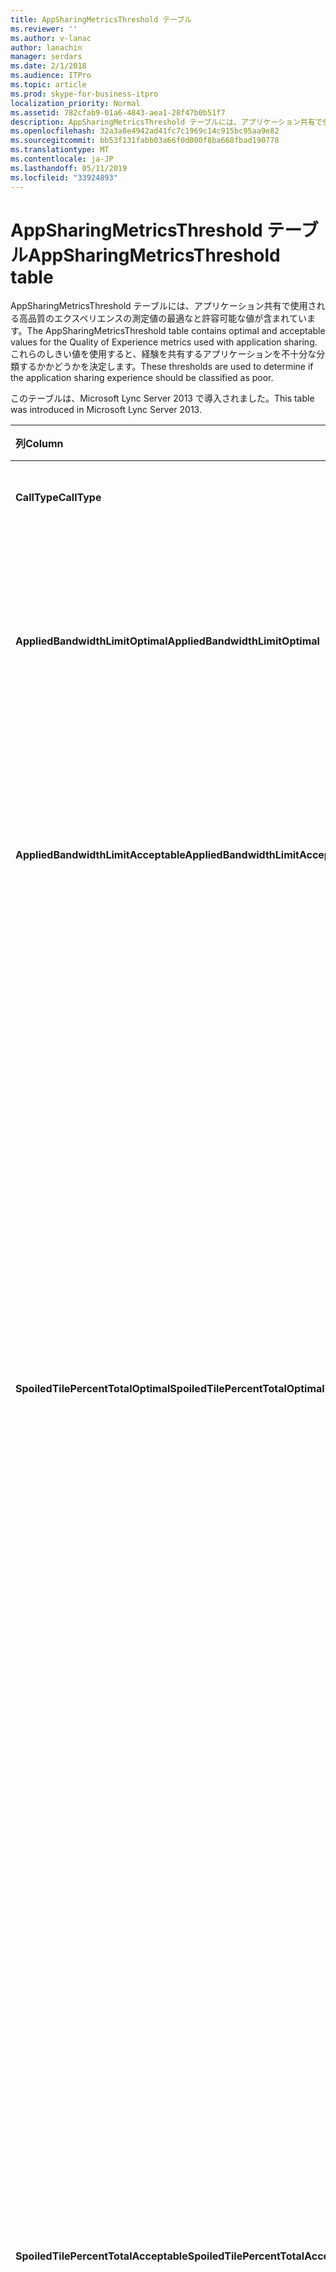 ```yaml
---
title: AppSharingMetricsThreshold テーブル
ms.reviewer: ''
ms.author: v-lanac
author: lanachin
manager: serdars
ms.date: 2/1/2018
ms.audience: ITPro
ms.topic: article
ms.prod: skype-for-business-itpro
localization_priority: Normal
ms.assetid: 782cfab9-01a6-4843-aea1-28f47b0b51f7
description: AppSharingMetricsThreshold テーブルには、アプリケーション共有で使用される高品質のエクスペリエンスの測定値の最適なと許容可能な値が含まれています。 これらのしきい値を使用すると、経験を共有するアプリケーションを不十分な分類するかかどうかを決定します。
ms.openlocfilehash: 32a3a8e4942ad41fc7c1969c14c915bc95aa9e82
ms.sourcegitcommit: bb53f131fabb03a66f0d000f8ba668fbad190778
ms.translationtype: MT
ms.contentlocale: ja-JP
ms.lasthandoff: 05/11/2019
ms.locfileid: "33924893"
---
```

# <a name="appsharingmetricsthreshold-table"></a><span data-ttu-id="76b3a-104">AppSharingMetricsThreshold テーブル</span><span class="sxs-lookup"><span data-stu-id="76b3a-104">AppSharingMetricsThreshold table</span></span>
 
<span data-ttu-id="76b3a-105">AppSharingMetricsThreshold テーブルには、アプリケーション共有で使用される高品質のエクスペリエンスの測定値の最適なと許容可能な値が含まれています。</span><span class="sxs-lookup"><span data-stu-id="76b3a-105">The AppSharingMetricsThreshold table contains optimal and acceptable values for the Quality of Experience metrics used with application sharing.</span></span> <span data-ttu-id="76b3a-106">これらのしきい値を使用すると、経験を共有するアプリケーションを不十分な分類するかかどうかを決定します。</span><span class="sxs-lookup"><span data-stu-id="76b3a-106">These thresholds are used to determine if the application sharing experience should be classified as poor.</span></span>
  
<span data-ttu-id="76b3a-107">このテーブルは、Microsoft Lync Server 2013 で導入されました。</span><span class="sxs-lookup"><span data-stu-id="76b3a-107">This table was introduced in Microsoft Lync Server 2013.</span></span>
  
|<span data-ttu-id="76b3a-108">**列**</span><span class="sxs-lookup"><span data-stu-id="76b3a-108">**Column**</span></span>|<span data-ttu-id="76b3a-109">**データ型**</span><span class="sxs-lookup"><span data-stu-id="76b3a-109">**Data Type**</span></span>|<span data-ttu-id="76b3a-110">**キー/インデックス**</span><span class="sxs-lookup"><span data-stu-id="76b3a-110">**Key/Index**</span></span>|<span data-ttu-id="76b3a-111">**詳細**</span><span class="sxs-lookup"><span data-stu-id="76b3a-111">**Details**</span></span>|
|:-----|:-----|:-----|:-----|
|<span data-ttu-id="76b3a-112">**CallType**</span><span class="sxs-lookup"><span data-stu-id="76b3a-112">**CallType**</span></span> <br/> |<span data-ttu-id="76b3a-113">int</span><span class="sxs-lookup"><span data-stu-id="76b3a-113">int</span></span>  <br/> |<span data-ttu-id="76b3a-114">Primary</span><span class="sxs-lookup"><span data-stu-id="76b3a-114">Primary</span></span>  <br/> |<span data-ttu-id="76b3a-115">配置された呼び出しの種類です。</span><span class="sxs-lookup"><span data-stu-id="76b3a-115">Type of call that was placed.</span></span>  <br/> |
|<span data-ttu-id="76b3a-116">**AppliedBandwidthLimitOptimal**</span><span class="sxs-lookup"><span data-stu-id="76b3a-116">**AppliedBandwidthLimitOptimal**</span></span> <br/> |<span data-ttu-id="76b3a-117">int</span><span class="sxs-lookup"><span data-stu-id="76b3a-117">int</span></span>  <br/> ||<span data-ttu-id="76b3a-118">アプリケーションを共有するための最適な帯域幅の制限です。</span><span class="sxs-lookup"><span data-stu-id="76b3a-118">Optimal bandwidth limitation for application sharing.</span></span> <span data-ttu-id="76b3a-119">既定値は、1000000 です。</span><span class="sxs-lookup"><span data-stu-id="76b3a-119">The default value is 1000000.</span></span>  <br/> |
|<span data-ttu-id="76b3a-120">**AppliedBandwidthLimitAcceptable**</span><span class="sxs-lookup"><span data-stu-id="76b3a-120">**AppliedBandwidthLimitAcceptable**</span></span> <br/> |<span data-ttu-id="76b3a-121">int</span><span class="sxs-lookup"><span data-stu-id="76b3a-121">int</span></span>  <br/> ||<span data-ttu-id="76b3a-122">アプリケーションを共有するための十分な帯域幅制限。</span><span class="sxs-lookup"><span data-stu-id="76b3a-122">Acceptable bandwidth limitation for application sharing.</span></span> <span data-ttu-id="76b3a-123">既定値は、500000 です。</span><span class="sxs-lookup"><span data-stu-id="76b3a-123">The default value is 500000.</span></span>  <br/> |
|<span data-ttu-id="76b3a-124">**SpoiledTilePercentTotalOptimal**</span><span class="sxs-lookup"><span data-stu-id="76b3a-124">**SpoiledTilePercentTotalOptimal**</span></span> <br/> |<span data-ttu-id="76b3a-125">decimal(5,2)</span><span class="sxs-lookup"><span data-stu-id="76b3a-125">decimal(5,2)</span></span>  <br/> ||<span data-ttu-id="76b3a-126">「不良」タイルの場合、アプリケーション共有の品質をクラス分けするための最適の割合 (%)。</span><span class="sxs-lookup"><span data-stu-id="76b3a-126">Optimal percentage rate for "spoiled" tiles for classifying an Application Sharing quality.</span></span> <span data-ttu-id="76b3a-127">この値は、視聴者に到達しなかった共有からのコンテンツの割合です。</span><span class="sxs-lookup"><span data-stu-id="76b3a-127">This value is the percentage of the content from the sharer that did not reach the viewer.</span></span> <span data-ttu-id="76b3a-128">コンテンツが破棄 (または不良) と共有先は、グラフィックス ソースからタイルを破棄または、ASMCU は、パケットの破棄を並べて表示並べて表示先からそれぞれ。</span><span class="sxs-lookup"><span data-stu-id="76b3a-128">Content may be discarded (or spoiled) when the sharer discards tiles from the graphics source or the ASMCU tiles discards tiles from Sharer respectively.</span></span> <span data-ttu-id="76b3a-129">既定値は、11% です。</span><span class="sxs-lookup"><span data-stu-id="76b3a-129">The default value is 11 percent.</span></span>  <br/> |
|<span data-ttu-id="76b3a-130">**SpoiledTilePercentTotalAcceptable**</span><span class="sxs-lookup"><span data-stu-id="76b3a-130">**SpoiledTilePercentTotalAcceptable**</span></span> <br/> |<span data-ttu-id="76b3a-131">decimal(5,2)</span><span class="sxs-lookup"><span data-stu-id="76b3a-131">decimal(5,2)</span></span>  <br/> ||<span data-ttu-id="76b3a-132">「不良」タイルの場合、アプリケーション共有の品質をクラス分けするためのレートを許容可能な割合です。</span><span class="sxs-lookup"><span data-stu-id="76b3a-132">Acceptable percentage rate for "spoiled" tiles for classifying an Application Sharing quality.</span></span> <span data-ttu-id="76b3a-133">この値は、視聴者に到達しなかった共有からのコンテンツの割合です。</span><span class="sxs-lookup"><span data-stu-id="76b3a-133">This value is the percentage of the content from the sharer that did not reach the viewer.</span></span> <span data-ttu-id="76b3a-134">コンテンツが破棄 (または不良) と共有先は、グラフィックス ソースからタイルを破棄または、ASMCU は、パケットの破棄を並べて表示並べて表示先からそれぞれ。</span><span class="sxs-lookup"><span data-stu-id="76b3a-134">Content may be discarded (or spoiled) when the sharer discards tiles from the graphics source or the ASMCU tiles discards tiles from Sharer respectively.</span></span> <span data-ttu-id="76b3a-135">既定値は、36% です。</span><span class="sxs-lookup"><span data-stu-id="76b3a-135">The default value is 36 percent.</span></span>  <br/> |
|<span data-ttu-id="76b3a-136">**JitterInterArrivalOptimal**</span><span class="sxs-lookup"><span data-stu-id="76b3a-136">**JitterInterArrivalOptimal**</span></span> <br/> |<span data-ttu-id="76b3a-137">int</span><span class="sxs-lookup"><span data-stu-id="76b3a-137">int</span></span>  <br/> ||<span data-ttu-id="76b3a-138">Microsoft Lync Server 2013 では、この列は使用されません。</span><span class="sxs-lookup"><span data-stu-id="76b3a-138">This column is not used in Microsoft Lync Server 2013.</span></span>  <br/> |
|<span data-ttu-id="76b3a-139">**JitterInterArrivalAcceptable**</span><span class="sxs-lookup"><span data-stu-id="76b3a-139">**JitterInterArrivalAcceptable**</span></span> <br/> |<span data-ttu-id="76b3a-140">int</span><span class="sxs-lookup"><span data-stu-id="76b3a-140">int</span></span>  <br/> ||<span data-ttu-id="76b3a-141">Microsoft Lync Server 2013 では、この列は使用されません。</span><span class="sxs-lookup"><span data-stu-id="76b3a-141">This column is not used in Microsoft Lync Server 2013.</span></span>  <br/> |
|<span data-ttu-id="76b3a-142">**RelativeOneWayBurstDensityOptimal**</span><span class="sxs-lookup"><span data-stu-id="76b3a-142">**RelativeOneWayBurstDensityOptimal**</span></span> <br/> |<span data-ttu-id="76b3a-143">float</span><span class="sxs-lookup"><span data-stu-id="76b3a-143">float</span></span>  <br/> ||<span data-ttu-id="76b3a-144">Microsoft Lync Server 2013 では、この列は使用されません。</span><span class="sxs-lookup"><span data-stu-id="76b3a-144">This column is not used in Microsoft Lync Server 2013.</span></span>  <br/> |
|<span data-ttu-id="76b3a-145">**RelativeOneWayBurstDensityAcceptable**</span><span class="sxs-lookup"><span data-stu-id="76b3a-145">**RelativeOneWayBurstDensityAcceptable**</span></span> <br/> |<span data-ttu-id="76b3a-146">float</span><span class="sxs-lookup"><span data-stu-id="76b3a-146">float</span></span>  <br/> ||<span data-ttu-id="76b3a-147">Microsoft Lync Server 2013 では、この列は使用されません。</span><span class="sxs-lookup"><span data-stu-id="76b3a-147">This column is not used in Microsoft Lync Server 2013.</span></span>  <br/> |
|<span data-ttu-id="76b3a-148">**RDPTileProcessingLatencyBurstDensityOptimal**</span><span class="sxs-lookup"><span data-stu-id="76b3a-148">**RDPTileProcessingLatencyBurstDensityOptimal**</span></span> <br/> |<span data-ttu-id="76b3a-149">float</span><span class="sxs-lookup"><span data-stu-id="76b3a-149">float</span></span>  <br/> ||<span data-ttu-id="76b3a-150">Microsoft Lync Server 2013 では、この列は使用されません。</span><span class="sxs-lookup"><span data-stu-id="76b3a-150">This column is not used in Microsoft Lync Server 2013.</span></span>  <br/> |
|<span data-ttu-id="76b3a-151">**RDPTileProcessingLatencyBurstDensityAcceptable**</span><span class="sxs-lookup"><span data-stu-id="76b3a-151">**RDPTileProcessingLatencyBurstDensityAcceptable**</span></span> <br/> |<span data-ttu-id="76b3a-152">float</span><span class="sxs-lookup"><span data-stu-id="76b3a-152">float</span></span>  <br/> ||<span data-ttu-id="76b3a-153">Microsoft Lync Server 2013 では、この列は使用されません。</span><span class="sxs-lookup"><span data-stu-id="76b3a-153">This column is not used in Microsoft Lync Server 2013.</span></span>  <br/> |
|<span data-ttu-id="76b3a-154">**RelativeOneWayAverageOptimal**</span><span class="sxs-lookup"><span data-stu-id="76b3a-154">**RelativeOneWayAverageOptimal**</span></span> <br/> |<span data-ttu-id="76b3a-155">float</span><span class="sxs-lookup"><span data-stu-id="76b3a-155">float</span></span>  <br/> ||<span data-ttu-id="76b3a-156">アプリケーションの共有に関連するメディアの 2 つのエンドポイント間での相対的な一方向遅延の最適な値です。</span><span class="sxs-lookup"><span data-stu-id="76b3a-156">Optimal value for the relative one-way delay between the two media endpoints involved in the application sharing.</span></span> <span data-ttu-id="76b3a-157">これは 1 ホップの遅延の測定です。</span><span class="sxs-lookup"><span data-stu-id="76b3a-157">This is a single-hop latency measure.</span></span> <span data-ttu-id="76b3a-158">既定値は、1.0 秒です。</span><span class="sxs-lookup"><span data-stu-id="76b3a-158">The default value is 1.0 seconds.</span></span>  <br/> <span data-ttu-id="76b3a-159">列は、Microsoft Lync Server 2013 で導入されました。</span><span class="sxs-lookup"><span data-stu-id="76b3a-159">The column was introduced in Microsoft Lync Server 2013.</span></span>  <br/> |
|<span data-ttu-id="76b3a-160">**RelativeOneWayAverageAcceptable**</span><span class="sxs-lookup"><span data-stu-id="76b3a-160">**RelativeOneWayAverageAcceptable**</span></span> <br/> |<span data-ttu-id="76b3a-161">float</span><span class="sxs-lookup"><span data-stu-id="76b3a-161">float</span></span>  <br/> ||<span data-ttu-id="76b3a-162">アプリケーションの共有に関連するメディアの 2 つのエンドポイント間での相対的な一方向遅延の最適な値です。</span><span class="sxs-lookup"><span data-stu-id="76b3a-162">Optimal value for the relative one-way delay between the two media endpoints involved in the application sharing.</span></span> <span data-ttu-id="76b3a-163">これは 1 ホップの遅延の測定です。</span><span class="sxs-lookup"><span data-stu-id="76b3a-163">This is a single-hop latency measure.</span></span> <span data-ttu-id="76b3a-164">既定値は、1.75 秒です。</span><span class="sxs-lookup"><span data-stu-id="76b3a-164">The default value is 1.75 seconds.</span></span>  <br/> <span data-ttu-id="76b3a-165">列は、Microsoft Lync Server 2013 で導入されました。</span><span class="sxs-lookup"><span data-stu-id="76b3a-165">The column was introduced in Microsoft Lync Server 2013.</span></span>  <br/> |
|<span data-ttu-id="76b3a-166">**RDPTileProcessingLatencyAverageOptimal**</span><span class="sxs-lookup"><span data-stu-id="76b3a-166">**RDPTileProcessingLatencyAverageOptimal**</span></span> <br/> |<span data-ttu-id="76b3a-167">float</span><span class="sxs-lookup"><span data-stu-id="76b3a-167">float</span></span>  <br/> ||<span data-ttu-id="76b3a-168">閲覧セッションの継続時間中に、会議サーバーの待機時間を処理する平均 RDP タイルの最適な値です。</span><span class="sxs-lookup"><span data-stu-id="76b3a-168">Optimal value of the average RDP tile processing latency in the AS Conferencing Server over the duration of the viewing session.</span></span> <span data-ttu-id="76b3a-169">遅延時間の間の時間差 (共有または状況によって MCU) は、サーバー上の開始フレームをエンコードし、ビューアーで、同一の開始フレームがデコードされると、</span><span class="sxs-lookup"><span data-stu-id="76b3a-169">Latency is the time difference between when the Start Frame is encoded on the server (sharer or MCU depending on the scenario) and the same Start Frame is decoded on the viewer.</span></span>  <br/> <span data-ttu-id="76b3a-170">平均値が高いと、表示の際の遅延が大きくなります。</span><span class="sxs-lookup"><span data-stu-id="76b3a-170">A high average reflects a longer delay in the viewing experience.</span></span> <span data-ttu-id="76b3a-171">過負荷の会議サーバーでは平均遅延が大きくなる場合があります。</span><span class="sxs-lookup"><span data-stu-id="76b3a-171">An overloaded conferencing server may experience higher average delays.</span></span> <span data-ttu-id="76b3a-172">既定値は、200 ミリ秒です。</span><span class="sxs-lookup"><span data-stu-id="76b3a-172">The default value is 200ms.</span></span>  <br/> <span data-ttu-id="76b3a-173">列は、Microsoft Lync Server 2013 で導入されました。</span><span class="sxs-lookup"><span data-stu-id="76b3a-173">The column was introduced in Microsoft Lync Server 2013.</span></span>  <br/> |
|<span data-ttu-id="76b3a-174">**RDPTileProcessingLatencyAverageAcceptable**</span><span class="sxs-lookup"><span data-stu-id="76b3a-174">**RDPTileProcessingLatencyAverageAcceptable**</span></span> <br/> |<span data-ttu-id="76b3a-175">float</span><span class="sxs-lookup"><span data-stu-id="76b3a-175">float</span></span>  <br/> ||<span data-ttu-id="76b3a-176">閲覧セッションの継続時間中に、会議サーバーの待機時間を処理する平均 RDP タイルの有効な値。</span><span class="sxs-lookup"><span data-stu-id="76b3a-176">Acceptable value of the average RDP tile processing latency in the AS Conferencing Server over the duration of the viewing session.</span></span> <span data-ttu-id="76b3a-177">遅延時間の間の時間差 (共有または状況によって MCU) は、サーバー上の開始フレームをエンコードし、ビューアーで、同一の開始フレームがデコードされると、</span><span class="sxs-lookup"><span data-stu-id="76b3a-177">Latency is the time difference between when the Start Frame is encoded on the server (sharer or MCU depending on the scenario) and the same Start Frame is decoded on the viewer.</span></span>  <br/> <span data-ttu-id="76b3a-178">平均値が高いと、表示の際の遅延が大きくなります。</span><span class="sxs-lookup"><span data-stu-id="76b3a-178">A high average reflects a longer delay in the viewing experience.</span></span> <span data-ttu-id="76b3a-179">過負荷の会議サーバーでは平均遅延が大きくなる場合があります。</span><span class="sxs-lookup"><span data-stu-id="76b3a-179">An overloaded conferencing server may experience higher average delays.</span></span> <span data-ttu-id="76b3a-180">既定値は、200 ミリ秒です。</span><span class="sxs-lookup"><span data-stu-id="76b3a-180">The default value is 200ms.</span></span>  <br/> <span data-ttu-id="76b3a-181">列は、Microsoft Lync Server 2013 で導入されました。</span><span class="sxs-lookup"><span data-stu-id="76b3a-181">The column was introduced in Microsoft Lync Server 2013.</span></span>  <br/> |
   

